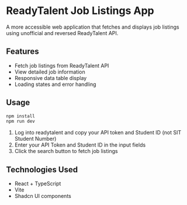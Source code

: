 # ReadyTalent Job Listings App

A more accessible web application that fetches and displays job listings using unofficial and reversed ReadyTalent API.

## Features

- Fetch job listings from ReadyTalent API
- View detailed job information
- Responsive data table display
- Loading states and error handling

## Usage

```bash
npm install
npm run dev
```

1. Log into readytalent and copy your API token and Student ID (not SIT Student Number)
2. Enter your API Token and Student ID in the input fields
3. Click the search button to fetch job listings

## Technologies Used

- React + TypeScript
- Vite
- Shadcn UI components

```

```
